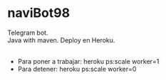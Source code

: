# naviBot98
Telegram bot. <br>
Java with maven. Deploy en Heroku. <br><br>
- Para poner a trabajar: heroku ps:scale worker=1 <br>
- Para detener: heroku ps:scale worker=0
